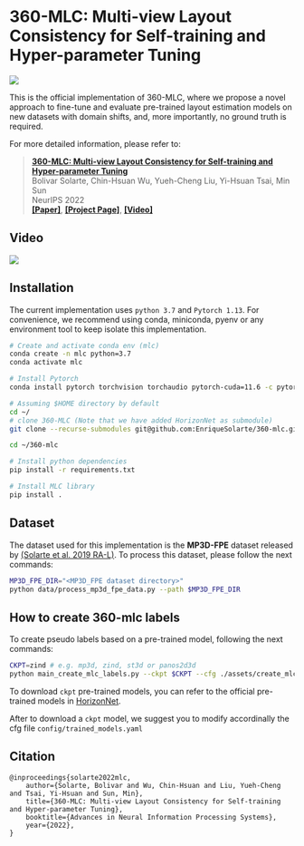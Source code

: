 # 360-MLC: Multi-view Layout Consistency for Self-training and Hyper-parameter Tuning

<!-- ![](https://enriquesolarte.github.io/360-mlc/img/teaser.svg) -->
![](https://user-images.githubusercontent.com/67839539/205412513-39495ba4-2bf6-47d6-90c8-e948fb22576a.png)

This is the official implementation of 360-MLC, where we propose a novel approach to fine-tune and evaluate pre-trained layout estimation models on new datasets with domain shifts, and, more importantly, no ground truth is required.

For more detailed information, please refer to:
> [**360-MLC: Multi-view Layout Consistency for Self-training and Hyper-parameter Tuning**](https://arxiv.org/abs/2210.12935)          
> Bolivar Solarte, Chin-Hsuan Wu, Yueh-Cheng Liu, Yi-Hsuan Tsai, Min Sun       
> NeurIPS 2022            
> [**[Paper]**](https://arxiv.org/abs/2210.12935), [**[Project Page]**](https://enriquesolarte.github.io/360-mlc/), [**[Video]**](https://youtu.be/x4Vt32egsdU) 

## Video
[![](https://user-images.githubusercontent.com/67839539/205503534-5ea1152e-c855-4b1a-90a0-277bb2731815.png)](https://youtu.be/x4Vt32egsdU)

## Installation 

The current implementation uses `python 3.7` and `Pytorch 1.13`. For convenience, we recommend using conda, miniconda, pyenv or any environment tool to keep isolate this implementation. 

```sh
# Create and activate conda env (mlc) 
conda create -n mlc python=3.7 
conda activate mlc 

# Install Pytorch
conda install pytorch torchvision torchaudio pytorch-cuda=11.6 -c pytorch -c nvidia

# Assuming $HOME directory by default
cd ~/
# clone 360-MLC (Note that we have added HorizonNet as submodule)
git clone --recurse-submodules git@github.com:EnriqueSolarte/360-mlc.git

cd ~/360-mlc

# Install python dependencies
pip install -r requirements.txt

# Install MLC library
pip install .
```

## Dataset

The dataset used for this implementation is the **MP3D-FPE** dataset released by [(Solarte et al. 2019 RA-L)](https://enriquesolarte.github.io/360-dfpe/). 
To process this dataset, please follow the next commands:

```sh 
MP3D_FPE_DIR="<MP3D_FPE dataset directory>"
python data/process_mp3d_fpe_data.py --path $MP3D_FPE_DIR

```

## How to create 360-mlc labels 

To create pseudo labels based on a pre-trained model, following the next commands: 

```sh
CKPT=zind # e.g. mp3d, zind, st3d or panos2d3d
python main_create_mlc_labels.py --ckpt $CKPT --cfg ./assets/create_mlc_labels.yaml
```
To download `ckpt` pre-trained models, you can refer to the official pre-trained models in [HorizonNet](https://github.com/sunset1995/HorizonNet/tree/4eff713f8d446c53c479d86b4d06af166b724a74#:~:text=testing%20for%20HorizonNet.-,Pretrained%20Models,-resnet50_rnn__panos2d3d.pth).

After to download a `ckpt` model, we suggest you to modify accordinally the cfg file `config/trained_models.yaml`







## Citation
> 
    @inproceedings{solarte2022mlc,
        author={Solarte, Bolivar and Wu, Chin-Hsuan and Liu, Yueh-Cheng and Tsai, Yi-Hsuan and Sun, Min},
        title={360-MLC: Multi-view Layout Consistency for Self-training and Hyper-parameter Tuning},
        booktitle={Advances in Neural Information Processing Systems},
        year={2022},
    }